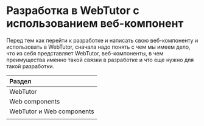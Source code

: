 # Разработка в WebTutor с использованием веб-компонент

Перед тем как перейти к разработке и написать свою веб-компоненту и использовать в WebTutor, сначала надо понять с чем мы имеем дело, что из себя представляет WebTutor, веб-компоненты, в чем преимущества именно такой связки в разработке и что еще нужно для такой разработки.

| Раздел |
| :--- |
| WebTutor |
| Web components |
| WebTutor и Web components |
|  |



